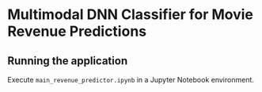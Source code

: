# Multimodal DNN Classifier for Movie Revenue Predictions

## Running the application

Execute `main_revenue_predictor.ipynb` in a Jupyter Notebook environment.

